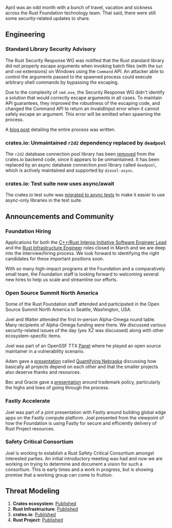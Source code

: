 April was an odd month with a bunch of travel, vacation and sickness across the Rust Foundation technology team. That said, there were still some security-related updates to share.

## Engineering

### Standard Library Security Advisory

The Rust Security Response WG was notified that the Rust standard library did not properly escape arguments when invoking batch files (with the `bat` and `cmd` extensions) on Windows using the `Command` API. An attacker able to control the arguments passed to the spawned process could execute arbitrary shell commands by bypassing the escaping.

Due to the complexity of `cmd.exe`, the Security Response WG didn't identify a solution that would correctly escape arguments in all cases. To maintain API guarantees, they improved the robustness of the escaping code, and changed the Command API to return an InvalidInput error when it cannot safely escape an argument. This error will be emitted when spawning the process.

A [blog post](https://blog.rust-lang.org/2024/04/09/cve-2024-24576.html) detailing the entire process was written.

### crates.io: Unmaintained `r2d2` dependency replaced by `deadpool`

The `r2d2` database connection pool library has been [removed](https://github.com/rust-lang/crates.io/pull/8442) from the crates.io backend code, since it appears to be unmaintained. It has been replaced by an async database connection pool library called `deadpool`, which is actively maintained and supported by `diesel-async`.

### crates.io: Test suite now uses async/await

The crates.io test suite was [migrated to async tests](https://github.com/rust-lang/crates.io/pull/8498) to make it easier to use async-only libraries in the test suite.

## Announcements and Community

### Foundation Hiring

Applications for both the [C++/Rust Interop Initiative Software Engineer Lead](https://rust-lang.us21.list-manage.com/track/click?u=a09401534a27799c0bf95e1e3&id=a43e908c28&e=4891975065) and the [Rust Infrastructure Engineer](https://rust-lang.us21.list-manage.com/track/click?u=a09401534a27799c0bf95e1e3&id=0f43863f51&e=4891975065) roles closed in March and we are deep into the interview/hiring process. We look forward to identifying the right candidates for these important positions soon. 

With so many high-impact programs at the Foundation and a comparatively small team, the Foundation staff is looking forward to welcoming several new hires to help us scale and streamline our efforts. 

### Open Source Summit North America

Some of the Rust Foundation staff attended and participated in the Open Source Summit North America in Seattle, Washington, USA.

Joel and Walter attended the first in-person Alpha-Omega round table. Many recipients of Alpha-Omega funding were there. We discussed various security-related issues of the day (yes XZ was discussed) along with other ecosystem-specific items.

Joel was part of an OpenSSF TTX [Panel](https://sosscdna24.sched.com/event/1aN8l/ttx-session-moderated-by-dana-wang-openssf-the-linux-foundation-panelist-contributor-details-in-description) where he played an open source maintainer in a vulnerability scenario. 


Adam gave a [presentation](https://www.youtube.com/watch?v=jrK-Xx9Zrvg) called [Quantifying Nebraska](https://lawngnome.github.io/quantifying-nebraska/#/title) discussing how basically all projects depend on each other and that the smaller projects also deserve thanks and resources.

Bec and Gracie gave a [presentation](https://www.youtube.com/watch?v=zxdnU_av0nU) around trademark policy, particularly the highs and lows of going through the process. 

### Fastly Accelerate

Joel was part of a joint presentation with Fastly around building global edge apps on the Fastly compute platform. Joel presented from the viewpoint of how the Foundation is using Fastly for secure and efficiently delivery of Rust Project resources.  


### Safety Critical Consortium

Joel is working to establish a Rust Safety Critical Consortium amongst interested parties. An initial introductory meeting was had and now we are working on trying to determine and document a vision for such a consortium. This is early times and a work in progress, but is showing promise that a working group can come to fruition.

## Threat Modeling

1. **Crates ecosystem**: [Published](https://drive.google.com/file/d/1YxpJ0W5eqat2Y3ZfbdwKm_AoNhX3hIj_/)
2. **Rust Infrastructure**: [Published](https://docs.google.com/document/d/10Qlf8lk7VbpWhA0wHqJj4syYuUVr8rkGVM-k2qkb0QE/)
3. **crates.io**: [Published](https://docs.google.com/document/d/1krEL8zccid44ojS2vqxH4HRCD-bPzC7tLfcDhc5QekI/)
4. **Rust Project**: [Published](https://docs.google.com/document/d/1kpUUYekiiZRARk_EDQ7merBLmwp301yCE28MkQH-x8k/)